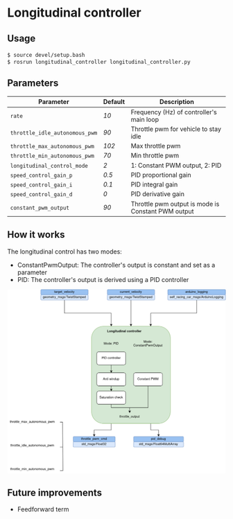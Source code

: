 # Longitudinal controller

## Usage

```console
$ source devel/setup.bash
$ rosrun longitudinal_controller longitudinal_controller.py
```

## Parameters
| Parameter | Default | Description |
----------|-----|--------
|`rate`|*10* |Frequency (Hz) of controller's main loop|
|`throttle_idle_autonomous_pwm`|*90* |Throttle pwm for vehicle to stay idle|
|`throttle_max_autonomous_pwm`|*102* |Max throttle pwm|
|`throttle_min_autonomous_pwm`|*70* |Min throttle pwm|
|`longitudinal_control_mode`|*2* |1: Constant PWM output, 2: PID|
|`speed_control_gain_p`|*0.5* |PID proportional gain|
|`speed_control_gain_i`|*0.1* |PID integral gain|
|`speed_control_gain_d`|*0* |PID derivative gain|
|`constant_pwm_output`|*90* |Throttle pwm output is mode is Constant PWM output|


## How it works

The longitudinal control has two modes:
- ConstantPwmOutput: The controller's output is constant and set as a parameter
- PID: The controller's output is derived using a PID controller

![](images/controller.png)

## Future improvements

- Feedforward term

